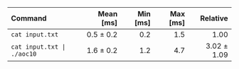 | Command | Mean [ms] | Min [ms] | Max [ms] | Relative |
|:---|---:|---:|---:|---:|
| `cat input.txt` | 0.5 ± 0.2 | 0.2 | 1.5 | 1.00 |
| `cat input.txt \| ./aoc10` | 1.6 ± 0.2 | 1.2 | 4.7 | 3.02 ± 1.09 |
